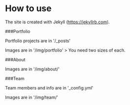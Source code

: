 # How to use

The site is created with Jekyll (https://jekyllrb.com).


###Portfolio 

Portfolio projects are in '/_posts'

Images are in '/img/portfolio' > You need two sizes of each.

###About

Images are in '/img/about/'

###Team

Team members and info are in '_config.yml'

Images are in '/img/team/'
